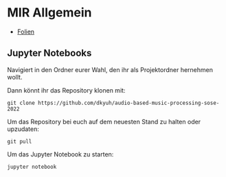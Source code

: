 # MIR Allgemein

- [Folien](mir_allgemein.pdf) 

## Jupyter Notebooks

Navigiert in den Ordner eurer Wahl, den ihr als Projektordner hernehmen wollt.

Dann könnt ihr das Repository klonen mit:

```git clone https://github.com/dkyuh/audio-based-music-processing-sose-2022```

Um das Repository bei euch auf dem neuesten Stand zu halten oder upzudaten:

```git pull```

Um das Jupyter Notebook zu starten:

```jupyter notebook```